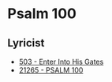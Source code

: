 # Psalm 100

## Lyricist

- [503 - Enter Into His Gates](/hymns/503.md)
- [21265 - PSALM 100](/hymns/21265.md)

